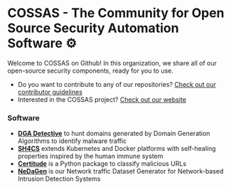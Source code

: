 # COSSAS - The Community for Open Source Security Automation Software ⚙️

Welcome to COSSAS on Github! In this organization, we share all of our open-source security components, ready for you to use.

- Do you want to contribute to any of our repositories? [Check out our contributor guidelines](https://gitlab.com/cossas/home/-/blob/main/CONTRIBUTING.md)
- Interested in the COSSAS project? [Check out our website](https://cossas-project.org)

### Software

- **[DGA Detective](https://github.com/COSSAS/dgad)** to hunt domains generated by Domain Generation Algorithms to identify malware traffic
- **[SH4CS](https://github.com/COSSAS/sh4cs)** extends Kubernetes and Docker platforms with self-healing properties inspired by the human immune system
- **[Certitude](https://github.com/COSSAS/Certitude)** is a Python package to classify malicious URLs
- **[NeDaGen](https://github.com/COSSAS/Certitude)** is our Network traffic Dataset Generator for Network-based Intrusion Detection Systems